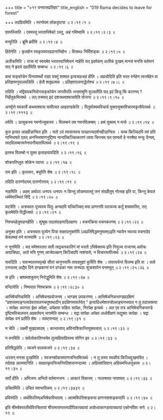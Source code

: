 +++
title = "०१९ वनवासप्रतिज्ञा"
title_english = "019 Rama decides to leave for forest"

+++
तदप्रियमिति । मरणोपमं लोकदृष्टया  ॥  २।१९।१  ॥   

  

एवमस्त्विति । एवमस्तु भरताभिषेको ऽस्तु, अहं गमिष्यामि  ॥  २।१९।२।३  ॥   

  

मन्युरिति । ब्रूमि ब्रवीमि  ॥  २।१९।४  ॥   

  

हितेनेति । कृतज्ञेन स्वकृतवपरप्रदानाभिज्ञेन । विस्रब्धः निर्विशङ्कः  ॥  २।१९।५  ॥   

  

अलीकमिति । राजा मां स्वयमेव भरतस्याभिषेचनं नाहेति यत् इदमेकम् अलीकं दुःखम् मानसं मनसि वर्तमानं सत् ने हृदयं दहतीवेति सम्बन्धः  ॥  २।१९।६  ॥   

  

कथं सङ्कोचेन विनायमर्थो राज्ञा वक्तुं शक्यत इत्यत्राहअहं हीति । अप्रचोदिति इति भरत स्नेहेन त्वत्स्रेहेन वा प्रतिज्ञामनुपालयन्निति । हेतौ शतृप्रत्ययः । प्रतिज्ञापालनाद्धेतोश्च  ॥  २।१९।७।८  ॥   

  

तदिति । मद्विषयकनियोगसङ्कोचेन जगतीपतिः भन्दमश्रूणि मुञ्चतीति यत् इदं किन्नु किं कारणम् ? निर्हेतुकमित्यर्थः । तत् तस्मात् इदं दशरथमाश्वासयेति योजना  ॥  २।१९।९।१०  ॥   

  

अनर्वृत्ते स्वकार्ये कथमाश्वास यामीत्यत आहदण्डकेति । पितुर्वाक्यमविचार्य युक्तायुक्तविचारमकृत्वैवेत्यर्थः  ॥  २।१९।१११३  ॥   

  

तवेति । उत्सुकस्य गमनोत्सुकस्य । विलम्बनं तव गमनविलम्बम् । क्षमं युक्तम् न मन्ये  ॥  २।१९।१४  ॥   

  

कुत इत्यत आहव्रीडान्वित इति । यतो ऽयं स्वसत्यस्य पारप्राप्त्यदर्शनव्रीडान्वितः । यच्च किञ्चिदपि त्वां प्रति नाभिभाषते एतत् अनभिभाषाणनुद्दिश्य नान्यत्किञ्चित्कारणं त्वया चिन्त्यम् यत एवमतो हे नरश्रेष्ठ मन्युः दैन्यम्, त्वदविलम्बगमनेनापनीयतामित्यर्थः  ॥  २।१९।१९  ॥   

  

इतश्च विलम्बो न युक्त इत्याहयावदिति  ॥  २।१९।१६  ॥   

  

शोकपरिप्लुतः शोकेन व्याप्तः  ॥  २।१९।१७  ॥   

  

राम इति । कृतत्वरः, बभूवेति शेषः  ॥  २।१९।१८  ॥   

  

तदिति दारुणोदयम् दारुणोत्तरम्  ॥  २।१९।१९  ॥   

  

नाहमिति । अहम् अर्थपरः धनपरः धनपरः न किन्तु लोकमावस्तुं जनं संग्रहीतुम् नोत्सह इति वा, किन्तु केवलं धर्ममेवास्थितं विद्दि  ॥  २।१९।२०  ॥   

  

यदत्रेति । अत्रभवतः पूज्यस्य पितुः अन्यदपि यत्किञ्चित् मया प्राणानपि परत्यज्य कर्तुं शक्यमस्ति, तत् कृतमेवेति विद्धीत्यर्थः  ॥  २।१९।२१  ॥   

  

निश्चयहेतुमाहनहीति । शुश्रूषा पादसंवाहनादिलक्षणा । वचनक्रिया वचनकरणम्  ॥  २।१९।२२  ॥   

  

अनुक्त इति । अत्रभवता पूज्येन पित्रा साक्षादनुक्तोपि ऽअप्रतिषिद्धमनुमतम्ऽइति न्यायेन भवत्या वचनादेव केवलमहं वने वत्स्यामि  ॥  २।१९।२३  ॥   

  

न नूनमिति । यत् ममेश्वरतरा सती त्वद्वचनकारिणं मां भरतो ऽभिषेक्तव्य इति नियुज्य राजानम् अवोचः अयाचिष्ठाः, अतो मयि गुणम् आर्जवलक्षण् किञ्चिदपि नाशंससे, न विचारयसीत्यर्थः  ॥  २।१९।२४  ॥   

  

यावदिति । यावन्मातरमापृच्छे सीतां चानुनयामि तावदमुज्ञां कुर्विति शेषः । तावत्पर्यन्तं विलम्ब इति वा । ततो ऽनन्तरम् अद्यैव दिने दण्डकानां वनं दण्डका नाम जनपदाः शुक्रशापेन वनमभूत्  ॥  २।१९।२५।२६  ॥   

  

स इति । बाष्पमशकुवन् निरोद्धुमिति शेषः  ॥  २।१९।२७  ॥   

  

वन्दित्वेति । निष्पपात निश्चक्राम  ॥  २।१९।२८३०  ॥   

  

आभिषेचनिकमिति । अभिषेचनप्रयोजनम् । भाण्डम् उपकरणम् । आभिषेचनिकभाण्डप्रदक्षिणं "प्रशस्तमाङ्गल्यदेवतायतनचतुष्पथादीन् प्रदक्षिणमावर्तयेत् " इत्यादिधर्मशास्त्रोल्लङ्घनभयात् न तु तदासक्त्या । सापेक्षः अपगता ईक्षा अपेक्षा, अपेक्षया सहितः सापेक्षः, निरपेक्ष इत्यर्थः । अत एव तत्र आभिषेचनिकभाण्डे दृष्टिमविचालयन् अप्रवर्तयन् जगामेति सम्बन्धः । यद्वा सापेक्षः अपेक्षा अधोवीक्षणं तद्युक्तः सापेक्षः । यद्वा सापेक्षः वनं प्रतीति शेषः । स्पष्टमन्यत्  ॥  २।१९।३१  ॥   

  

न चेति । लक्ष्मीं मुखप्रसादम् । कान्तत्वात् अविनाशिकान्तियुक्तत्वात्  ॥  २।१९।३२  ॥   

  

न वनमिति । सर्वलोकातिगस्येव तुल्यप्रियाप्रियस्य योगिन इव  ॥  २।१९।३३  ॥   

  

प्रतिषिद्धयेति । व्यजने वालव्यजने  ॥  २।१९।३४  ॥   

  

धारयन् मनसा दुःखमिति । स्वजनशोकस्मरणजनितमित्यर्थः । न तु तस्य स्वकीयं किञ्चिद्दुःखमस्ति । तदेवाह आत्मवानिति । साक्षात्कृतनित्यनिरतिशयानन्दात्मा । अप्रियशंसिवान् अप्रियमभिधातुकामः  ॥  २।१९।३५  ॥   

  

सर्वो हीति । अभिजनः अभितो वर्तमानजनः । आकारं विकारम् । नालश्रयत नापश्यत्  ॥  २।१९।३६  ॥   

  

उचितमिति । उचितं स्वाभाविकम्  ॥  २।१९।३७३९  ॥   

  

प्रविश्येति । अर्थविपत्तिम्अभिषेकविघातम् । आत्मविपत्तिशङ्कया प्राणनाशशङ्कयापि  ॥  २।१९।४०  ॥   

  

इति श्रीमबेश्वरतीर्थविरचितायां श्रीरामायणतत्त्वदीपिकाख्यायां अयोध्याकाण्डव्याख्यायां एकोनविंशः सर्गः  ॥  २।१९  ॥   

  

  

